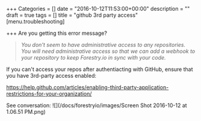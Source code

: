 +++
Categories = []
date = "2016-10-12T11:53:00+00:00"
description = ""
draft = true
tags = []
title = "github 3rd party access"
[menu.troubleshooting]

+++
Are you getting this error message? 

><i> You don't seem to have administrative access to any repositories. You will need administrative access so that we can add a webhook to your repository to keep Forestry.io in sync with your code.</i>

If you can't access your repos after authentiacting with GitHub, ensure that you have 3rd-party access enabled:

https://help.github.com/articles/enabling-third-party-application-restrictions-for-your-organization/

See conversation:
![](/docs/forestryio/images/Screen Shot 2016-10-12 at 1.06.51 PM.png)
